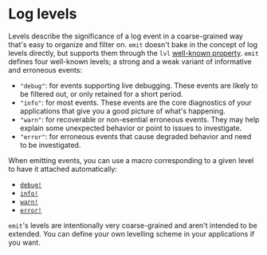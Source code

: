 # Log levels

Levels describe the significance of a log event in a coarse-grained way that's easy to organize and filter on. `emit` doesn't bake in the concept of log levels directly, but supports them through the `lvl` [well-known property](https://docs.rs/emit/0.11.5/emit/well_known/index.html). `emit` defines four well-known levels; a strong and a weak variant of informative and erroneous events:

- `"debug"`: for events supporting live debugging. These events are likely to be filtered out, or only retained for a short period.
- `"info"`: for most events. These events are the core diagnostics of your applications that give you a good picture of what's happening.
- `"warn"`: for recoverable or non-esential erroneous events. They may help explain some unexpected behavior or point to issues to investigate.
- `"error"`: for erroneous events that cause degraded behavior and need to be investigated.

When emitting events, you can use a macro corresponding to a given level to have it attached automatically:

- [`debug!`](https://docs.rs/emit/0.11.5/emit/macro.debug.html)
- [`info!`](https://docs.rs/emit/0.11.5/emit/macro.info.html)
- [`warn!`](https://docs.rs/emit/0.11.5/emit/macro.warn.html)
- [`error!`](https://docs.rs/emit/0.11.5/emit/macro.error.html)

`emit`'s levels are intentionally very coarse-grained and aren't intended to be extended. You can define your own levelling scheme in your applications if you want.
